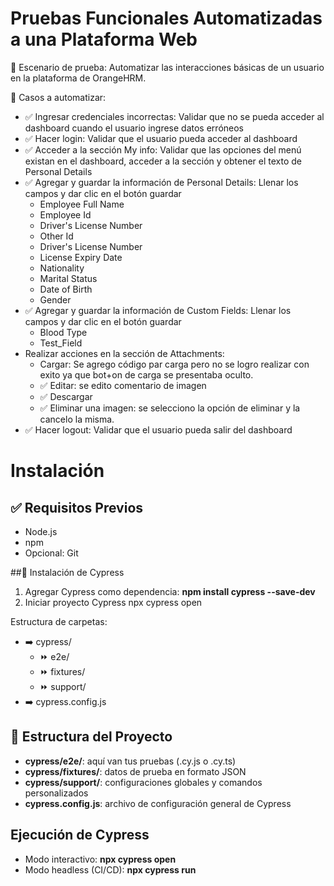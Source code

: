 # Pruebas Funcionales Automatizadas a una Plataforma Web

🔧 Escenario de prueba: Automatizar las interacciones básicas de un usuario en la plataforma de OrangeHRM.

📝 Casos a automatizar:

- ✅ Ingresar credenciales incorrectas: Validar que no se pueda acceder al dashboard cuando el usuario ingrese datos erróneos
- ✅ Hacer login: Validar que el usuario pueda acceder al dashboard
- ✅ Acceder a la sección My info: Validar que las opciones del menú existan en el dashboard, acceder a la sección y obtener el texto de Personal Details
- ✅ Agregar y guardar la información de Personal Details: Llenar los campos y dar clic en el botón guardar
  - Employee Full Name
  - Employee Id
  - Driver's License Number
  - Other Id
  - Driver's License Number
  - License Expiry Date
  - Nationality
  - Marital Status
  - Date of Birth
  - Gender
- ✅ Agregar y guardar la información de Custom Fields: Llenar los campos y dar clic en el botón guardar
  - Blood Type
  - Test_Field
- Realizar acciones en la sección de Attachments:
  - Cargar: Se agrego código par carga pero no se logro realizar con exito ya que bot+on de carga se presentaba oculto.
  - ✅ Editar: se edito comentario de imagen
  - ✅ Descargar
  - ✅ Eliminar una imagen: se selecciono la opción de eliminar y la cancelo la misma.
- ✅ Hacer logout: Validar que el usuario pueda salir del dashboard

# Instalación

## ✅ Requisitos Previos

- Node.js
- npm
- Opcional: Git

##🧪 Instalación de Cypress

1. Agregar Cypress como dependencia: **npm install cypress --save-dev**
2. Iniciar proyecto Cypress
   npx cypress open

Estructura de carpetas:

- ➡️ cypress/
  - ⏩ e2e/
  - ⏩ fixtures/
  - ⏩ support/
- ➡️ cypress.config.js

## 🧰 Estructura del Proyecto

- **cypress/e2e/**: aquí van tus pruebas (.cy.js o .cy.ts)
- **cypress/fixtures/**: datos de prueba en formato JSON
- **cypress/support/**: configuraciones globales y comandos personalizados
- **cypress.config.js**: archivo de configuración general de Cypress

## Ejecución de Cypress

- Modo interactivo: **npx cypress open**
- Modo headless (CI/CD): **npx cypress run**
